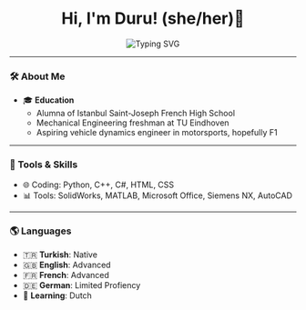 <h1 align="center">Hi, I'm Duru! (she/her)👋</h1>

<p align="center">
  <img src="https://readme-typing-svg.demolab.com?font=Fira+Code&weight=500&size=24&pause=1000&color=FF6F61&center=true&width=435&lines=Engineering+Freshman+%F0%9F%9A%80;Future+F1+Engineer+%F0%9F%8F%81" alt="Typing SVG" />
</p>

---

### 🛠️ About Me  
- 🎓 **Education**  
  - Alumna of Istanbul Saint-Joseph French High School 
  - Mechanical Engineering freshman at TU Eindhoven  
  - Aspiring vehicle dynamics engineer in motorsports, hopefully F1 

---

### 🔧 Tools & Skills  
- 🌐 Coding: Python, C++, C#, HTML, CSS 
- 📊 Tools: SolidWorks, MATLAB, Microsoft Office, Siemens NX, AutoCAD

---

### 🌎 Languages  

- 🇹🇷 **Turkish**: Native  
- 🇬🇧 **English**: Advanced 
- 🇫🇷 **French**: Advanced  
- 🇩🇪 **German**: Limited Profiency 
- 🌱 **Learning**: Dutch  
